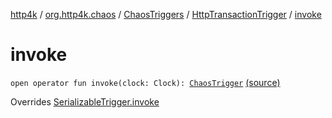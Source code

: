 [http4k](../../../index.md) / [org.http4k.chaos](../../index.md) / [ChaosTriggers](../index.md) / [HttpTransactionTrigger](index.md) / [invoke](./invoke.md)

# invoke

`open operator fun invoke(clock: Clock): `[`ChaosTrigger`](../../-chaos-trigger.md) [(source)](https://github.com/http4k/http4k/blob/master/http4k-testing-chaos/src/main/kotlin/org/http4k/chaos/ChaosTriggers.kt#L54)

Overrides [SerializableTrigger.invoke](../../-serializable-trigger/invoke.md)


